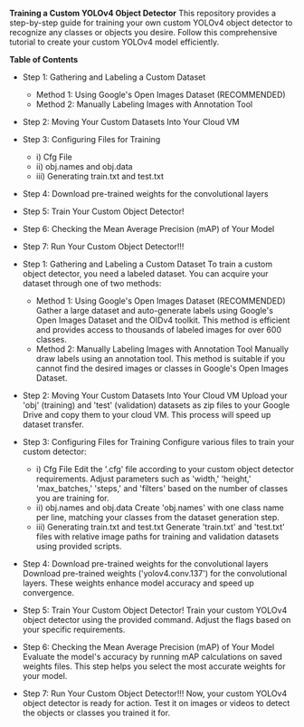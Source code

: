 **Training a Custom YOLOv4 Object Detector**
This repository provides a step-by-step guide for training your own custom YOLOv4 object detector to recognize any classes or objects you desire. Follow this comprehensive tutorial to create your custom YOLOv4 model efficiently.

**Table of Contents**

* Step 1: Gathering and Labeling a Custom Dataset
    * Method 1: Using Google's Open Images Dataset (RECOMMENDED)
    * Method 2: Manually Labeling Images with Annotation Tool
* Step 2: Moving Your Custom Datasets Into Your Cloud VM
* Step 3: Configuring Files for Training
    * i) Cfg File
    * ii) obj.names and obj.data
    * iii) Generating train.txt and test.txt
* Step 4: Download pre-trained weights for the convolutional layers
* Step 5: Train Your Custom Object Detector!
* Step 6: Checking the Mean Average Precision (mAP) of Your Model
* Step 7: Run Your Custom Object Detector!!!

* Step 1: Gathering and Labeling a Custom Dataset
To train a custom object detector, you need a labeled dataset. You can acquire your dataset through one of two methods:

    * Method 1: Using Google's Open Images Dataset (RECOMMENDED)
      Gather a large dataset and auto-generate labels using Google's Open Images Dataset and the OIDv4 toolkit. This method is efficient and provides access to thousands of labeled images for over 600 classes.
    * Method 2: Manually Labeling Images with Annotation Tool
      Manually draw labels using an annotation tool. This method is suitable if you cannot find the desired images or classes in Google's Open Images Dataset.

* Step 2: Moving Your Custom Datasets Into Your Cloud VM
Upload your 'obj' (training) and 'test' (validation) datasets as zip files to your Google Drive and copy them to your cloud VM. This process will speed up dataset transfer.

* Step 3: Configuring Files for Training
Configure various files to train your custom detector:
    * i) Cfg File
      Edit the '.cfg' file according to your custom object detector requirements. Adjust parameters such as 'width,' 'height,' 'max_batches,' 'steps,' and 'filters' based on the number of classes you are training for.
    * ii) obj.names and obj.data
      Create 'obj.names' with one class name per line, matching your classes from the dataset generation step.
    * iii) Generating train.txt and test.txt
      Generate 'train.txt' and 'test.txt' files with relative image paths for training and validation datasets using provided scripts.

* Step 4: Download pre-trained weights for the convolutional layers
Download pre-trained weights ('yolov4.conv.137') for the convolutional layers. These weights enhance model accuracy and speed up convergence.

* Step 5: Train Your Custom Object Detector!
Train your custom YOLOv4 object detector using the provided command. Adjust the flags based on your specific requirements.

* Step 6: Checking the Mean Average Precision (mAP) of Your Model
Evaluate the model's accuracy by running mAP calculations on saved weights files. This step helps you select the most accurate weights for your model.

* Step 7: Run Your Custom Object Detector!!!
Now, your custom YOLOv4 object detector is ready for action. Test it on images or videos to detect the objects or classes you trained it for.






